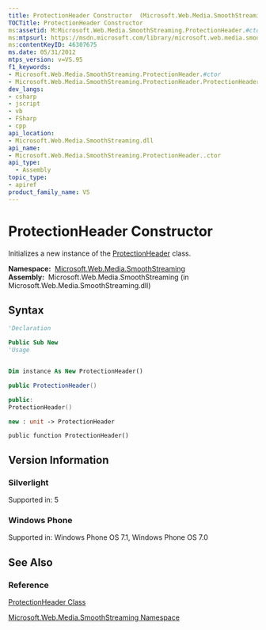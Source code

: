 ```yaml
---
title: ProtectionHeader Constructor  (Microsoft.Web.Media.SmoothStreaming)
TOCTitle: ProtectionHeader Constructor
ms:assetid: M:Microsoft.Web.Media.SmoothStreaming.ProtectionHeader.#ctor
ms:mtpsurl: https://msdn.microsoft.com/library/microsoft.web.media.smoothstreaming.protectionheader.protectionheader(v=VS.95)
ms:contentKeyID: 46307675
ms.date: 05/31/2012
mtps_version: v=VS.95
f1_keywords:
- Microsoft.Web.Media.SmoothStreaming.ProtectionHeader.#ctor
- Microsoft.Web.Media.SmoothStreaming.ProtectionHeader.ProtectionHeader
dev_langs:
- csharp
- jscript
- vb
- FSharp
- cpp
api_location:
- Microsoft.Web.Media.SmoothStreaming.dll
api_name:
- Microsoft.Web.Media.SmoothStreaming.ProtectionHeader..ctor
api_type:
  - Assembly
topic_type:
- apiref
product_family_name: VS
---
```


# ProtectionHeader Constructor

Initializes a new instance of the [ProtectionHeader](protectionheader-class-microsoft-web-media-smoothstreaming_1.md) class.

**Namespace:**  [Microsoft.Web.Media.SmoothStreaming](microsoft-web-media-smoothstreaming-namespace_1.md)  
**Assembly:**  Microsoft.Web.Media.SmoothStreaming (in Microsoft.Web.Media.SmoothStreaming.dll)

## Syntax

```vb
'Declaration

Public Sub New
'Usage


Dim instance As New ProtectionHeader()
```

```csharp
public ProtectionHeader()
```

```cpp
public:
ProtectionHeader()
```

``` fsharp
new : unit -> ProtectionHeader
```

```jscript
public function ProtectionHeader()
```

## Version Information

### Silverlight

Supported in: 5  

### Windows Phone

Supported in: Windows Phone OS 7.1, Windows Phone OS 7.0  

## See Also

### Reference

[ProtectionHeader Class](protectionheader-class-microsoft-web-media-smoothstreaming_1.md)

[Microsoft.Web.Media.SmoothStreaming Namespace](microsoft-web-media-smoothstreaming-namespace_1.md)
